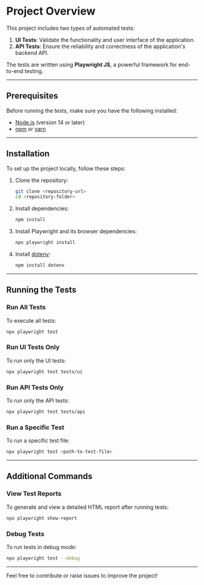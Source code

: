 # Project Overview

This project includes two types of automated tests:
1. **UI Tests**: Validate the functionality and user interface of the application.
2. **API Tests**: Ensure the reliability and correctness of the application's backend API.

The tests are written using **Playwright JS**, a powerful framework for end-to-end testing.

---

## Prerequisites

Before running the tests, make sure you have the following installed:

- [Node.js](https://nodejs.org/) (version 14 or later)
- [npm](https://www.npmjs.com/) or [yarn](https://yarnpkg.com/)

---

## Installation

To set up the project locally, follow these steps:

1. Clone the repository:
   ```bash
   git clone <repository-url>
   cd <repository-folder>
   ```

2. Install dependencies:
   ```bash
   npm install
   ```

3. Install Playwright and its browser dependencies:
   ```bash
   npx playwright install
   ```

4. Install [dotenv](https://github.com/motdotla/dotenv):
   ```bash
   npm install dotenv
   ```

---

## Running the Tests

### Run All Tests
To execute all tests:
```bash
npx playwright test
```

### Run UI Tests Only
To run only the UI tests:
```bash
npx playwright test tests/ui
```

### Run API Tests Only
To run only the API tests:
```bash
npx playwright test tests/api
```

### Run a Specific Test
To run a specific test file:
```bash
npx playwright test <path-to-test-file>
```

---

## Additional Commands

### View Test Reports
To generate and view a detailed HTML report after running tests:
```bash
npx playwright show-report
```

### Debug Tests
To run tests in debug mode:
```bash
npx playwright test --debug
```

---

Feel free to contribute or raise issues to improve the project!

